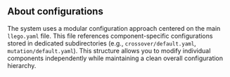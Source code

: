 ## About configurations

The system uses a modular configuration approach centered on the main `llego.yaml` file. This file references component-specific configurations stored in dedicated subdirectories (e.g., `crossover/default.yaml`, `mutation/default.yaml`). This structure allows you to modify individual components independently while maintaining a clean overall configuration hierarchy.